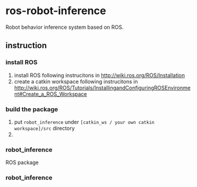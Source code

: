 # ros-robot-inference
Robot behavior inference system based on ROS.
## instruction
### install ROS
1. install ROS following instrucitons in http://wiki.ros.org/ROS/Installation
2. create a catkin workspace following instrucitons in http://wiki.ros.org/ROS/Tutorials/InstallingandConfiguringROSEnvironment#Create_a_ROS_Workspace
### build the package
1. put `robot_inference` under `[catkin_ws / your own catkin workspace]/src` directory
2. 
### robot_inference
ROS package
### robot_inference
